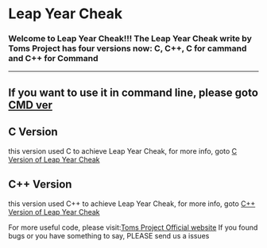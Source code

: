 #  Leap Year Cheak
### Welcome to Leap Year Cheak!!! The Leap Year Cheak write by Toms Project has four versions now: C, C++, C for cammand and C++ for Command

---
If you want to use it in command line, please goto [CMD ver](https://github.com/ytmo/LeapYearCheak/tree/cmd)
---

## C Version
this version used C to achieve Leap Year Cheak, for more info, goto [C Version of Leap Year Cheak](./C/)

## C++ Version
this version used C++ to achieve Leap Year Cheak, for more info, goto [C++ Version of Leap Year Cheak](./Cpp/)


For more useful code, please visit:[Toms Project Official website](http://www.projectoms.com)
If you found bugs or you have something to say, PLEASE send us a issues
